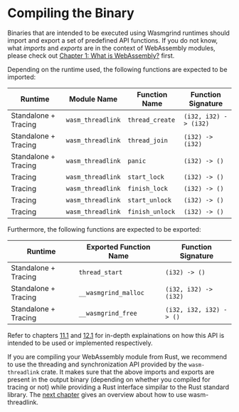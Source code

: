 # Compiling the Binary
Binaries that are intended to be executed using Wasmgrind runtimes should import and export a set of predefined API functions. If you do not know, what _imports_ and _exports_ are in the context of WebAssembly modules, please check out [Chapter 1: What is WebAssembly?]() first.

Depending on the runtime used, the following functions are expected to be imported:

| Runtime                   | Module Name       | Function Name         | Function Signature        |
| -------                   | -------------     | --------------------  | ------------------        |
| Standalone + Tracing      | `wasm_threadlink` | `thread_create`       | `(i32, i32) -> (i32)`     |
| Standalone + Tracing      | `wasm_threadlink` | `thread_join`         | `(i32) -> (i32)`          |
| Standalone + Tracing      | `wasm_threadlink` | `panic`               | `(i32) -> ()`             |
| Tracing                   | `wasm_threadlink` | `start_lock`          | `(i32) -> ()`             |
| Tracing                   | `wasm_threadlink` | `finish_lock`         | `(i32) -> ()`             |
| Tracing                   | `wasm_threadlink` | `start_unlock`        | `(i32) -> ()`             |
| Tracing                   | `wasm_threadlink` | `finish_unlock`       | `(i32) -> ()`             |

Furthermore, the following functions are expected to be exported:

| Runtime                   | Exported Function Name    | Function Signature        |
| -------                   | -------------             | ------------------        |
| Standalone + Tracing      | `thread_start`            | `(i32) -> ()`             |
| Standalone + Tracing      | `__wasmgrind_malloc`      | `(i32, i32) -> (i32)`             |
| Standalone + Tracing      | `__wasmgrind_free`        | `(i32, i32, i32) -> ()`             |

Refer to chapters [11.1](../developers_guide/project_structure/the_internal_api.md) and [12.1](../developers_guide/wasm_threadify/general_precautions.md) for in-depth explainations on how this API is intended to be used or implemented respectively.

If you are compiling your WebAssembly module from Rust, we recommend to use the threading and synchronization API provided by the `wasm-threadlink` crate. It makes sure that the above imports and exports are present in the output binary (depending on whether you compiled for tracing or not) while providing a Rust interface simpilar to the Rust standard library. The [next chapter](./compiling_the_binary/using_wasm_threadlink.md) gives an overview about how to use wasm-threadlink.